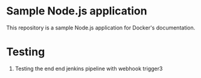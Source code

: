 # Sample Node.js application

This repository is a sample Node.js application for Docker's documentation.

# Testing

1. Testing the end end jenkins pipeline with webhook trigger3
